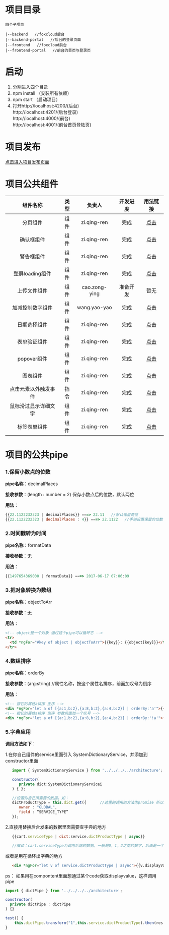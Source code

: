 # 项目目录

```
四个子项目

|--backend   //foxcloud后台
|--backend-portal   //后台的登录页面
|--frontend   //foxcloud前台
|--frontend-portal   //前台的首页与登录页
```

# 启动

1. 分别进入四个目录
2. npm install （安装所有依赖） 
3. npm start   （启动项目）
4. 打开http://localhost:4200/(后台)     
http://localhost:4201/(后台登录)  
http://localhost:4000/(前台)  
http://localhost:4001/(前台首页登陆页)


# 项目发布

[点击进入项目发布页面](https://github.houston.entsvcs.net/FoxCloud/frontend/tree/master/frontend/src/architecture/assets/README/dist.md)

# 项目公共组件

|    组件名称     |  类型  |      负责人      | 开发进度 |                   用法链接                   |
| :---------: | :--: | :-----------: | :--: | :--------------------------------------: |
|    分页组件     |  组件  |  zi.qing-ren  |  完成  | [点击](https://github.houston.entsvcs.net/FoxCloud/frontend/blob/master/frontend/src/architecture/components/pagination/README.md) |
|    确认框组件    |  组件  |  zi.qing-ren  |  完成  | [点击](https://github.houston.entsvcs.net/FoxCloud/frontend/tree/master/frontend/src/architecture/components/dialog#确认框组件) |
|    警告框组件    |  组件  |  zi.qing-ren  |  完成  | [点击](https://github.houston.entsvcs.net/FoxCloud/frontend/tree/master/frontend/src/architecture/components/dialog#警告框组件) |
| 整屏loading组件 |  组件  |  zi.qing-ren  |  完成  | [点击](https://github.houston.entsvcs.net/FoxCloud/frontend/blob/master/frontend/src/architecture/components/spinner/README.md) |
|   上传文件组件    |  组件  | cao.zong-ying | 准备开发 |                    暂无                    |
|  加减控制数字组件   |  组件  | wang.yao-yao  |  完成  | [点击](https://github.houston.entsvcs.net/FoxCloud/frontend/blob/master/backend/src/architecture/components/countBar/README.md) |
|   日期选择组件    |  组件  |  zi.qing-ren  |  完成  | [点击](https://github.houston.entsvcs.net/FoxCloud/frontend/blob/master/frontend/src/architecture/components/date-picker/README.md) |
|   表单验证组件    |  组件  |  zi.qing-ren  | 完成 |                    [点击](https://github.houston.entsvcs.net/FoxCloud/frontend/blob/master/frontend/src/architecture/components/validators/README.md)                    |
|  popover组件  |  组件  |  zi.qing-ren  |  完成  | [点击](https://github.houston.entsvcs.net/FoxCloud/frontend/tree/master/frontend/src/architecture/components/popover) |
|    图表组件     |  组件  |  zi.qing-ren  |  完成  | [点击](https://github.houston.entsvcs.net/FoxCloud/frontend/tree/master/frontend/src/architecture/assets/README/chart.md) |
| 点击元素以外触发事件  |  指令  |  zi.qing-ren  |  完成  | [点击](https://github.houston.entsvcs.net/FoxCloud/frontend/tree/master/frontend/src/architecture/assets/README/clickoutside.md) |
| 鼠标滑过显示详细文字  |  组件  |  zi.qing-ren  |  完成  | [点击](https://github.houston.entsvcs.net/FoxCloud/frontend/blob/master/frontend/src/architecture/components/staticTooltip/README.mdown) |
| 标签表单组件  |  组件  |  zi.qing-ren  |  完成  | [点击](https://github.houston.entsvcs.net/FoxCloud/frontend/blob/master/frontend/src/architecture/components/tagInput/README.md) |



### 

# 项目的公共pipe

### 1.保留小数点的位数

**pipe名称**：decimalPlaces

**接收参数**：(length : number = 2)  保存小数点后的位数，默认两位

**用法**：

```javascript
{{22.1122232323 | decimalPlaces}} ===> 22.11   //默认保留两位
{{22.1122232323 | decimalPlaces : 4}} ===> 22.1122   //手动设置保留的位数
```



### 2.时间戳转为时间

**pipe名称**：formatData

**接收参数**：无

**用法**：

```javascript
{{1497654369000 | formatData}} ===> 2017-06-17 07:06:09
```



### 3.把对象转换为数组

**pipe名称**：objectToArr

**接收参数**：无

**用法**：

```html
<!-- object是一个对象 通过这个pipe可以循环它 -->
<tr>           
  <td *ngFor="#key of object | objectToArr">{{key}}: {{object[key]}}</td>
</tr>
```



### 4.数组排序

**pipe名称**：orderBy

**接收参数**：(arg:string)  //属性名称，按这个属性名排序，前面加叹号为倒序

**用法**：

```html
<!-- 按它的属性a排序 正序 -->
<div *ngFor="let a of [{a:1,b:2},{a:8,b:2},{a:4,b:2}] | orderBy:'a'">{{a.a}}</div>
<!-- 按它的属性a排序 倒序 参数前面加一个叹号 -->
<div *ngFor="let a of [{a:1,b:2},{a:8,b:2},{a:4,b:2}] | orderBy:'!a'">{{a.a}}</div>  
```



### 5.字典应用



**调用方法如下**：  


1.在你自己组件的service里面引入 SystemDictionaryService，并添加到constructor里面

```javascript
   import { SystemDictionaryService } from '../../../../architecture';

   constructor(
      private dict:SystemDictionaryServicei
   ) { };

   //设置你自己所需要的数据，如：
   dictProductType = this.dict.get({      //这里的调用的方法为promise 所以dictProductType是一个promise
      owner : "GLOBAL",
      field : “SERVICE_TYPE”    
   });
```


2.直接用替换后台发来的数据里面需要查字典的地方

```javascript
   {{cart.serviceType | dict:service.dictProductType | async}}

   //解读：cart.serviceType为调用后端的数据，一般是0，1，2之类的数字，后面是一个dict的管道，冒号后面的service.dictProductType是我们在service设置的promise，后面再加一个async的管道，就渲染出来的
```

   或者是用在循环出字典的地方

```html
   <div *ngFor="let v of service.dictProductType | async">{{v.displayValue}}</div>  
```

  ps： 如果用在compontent里面想通过某个code获取displayvalue，这样调用pipe

```javascript
import { dictPipe } from '../../../../architecture';

constructor(
  private dictPipe : dictPipe
) {}

test() {
    this.dictPipe.transform("1",this.service.dictProductType).then(res => console.log(res))
}
```




